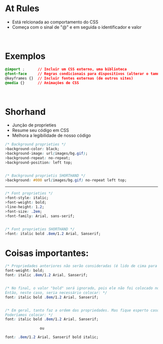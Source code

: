 # At Rules 
* Está relcionada ao comportamento do CSS 
* Começa com o sinal de "@" e em seguida o identificador e valor

</br>

# Exemplos
```css
@import ;      // Incluir um CSS externo, uma biblioteca
@font-face     // Regras condicionais para dispositivos (alterar o tamnho do conteúdos de acordo com o aparelho) 
@keyframes {}  // Incluir fontes externas (de outros sites)
@media {}      // Animações de CSS
```
</br>

# Shorhand 
* Junção de proprieties
* Resume seu código em CSS 
* Melhora a legibilidade de nosso código 

```css
/* Background proprieties */ 
>background-color: black; 
>background-image: url(images/bg.gif); 
>background-repeat: no-repeat;
>background-position: left top; 


/* Background proprietis SHORTHAND */ 
>background: #000 url(images/bg.gif) no-repeat left top; 
```
_____________________________________________________________________________________________________
```css
/* Font proprieties */ 
>font-style: italic; 
>font-weight: bold; 
>line-height: 1.2;
>font-size: .2em;
>font-family: Arial, sans-serif;


/* Font proprieties SHORTHAND */ 
>font: italic bold .8em/1.2 Arial, Sanserif;
```


# Coisas importantes: 
```css
/* Propriedades anteriores não serão consideradas (é lido de cima para baixo). Digamos que você coloque: */
font-weight: bold; 
font: italic .8em/1.2 Arial, Sanserif;


/* No final, o valor "bold" será ignorado, pois ele não foi colocado no shrothand. 
Então, neste caso, seria necessário colocar: */
font: italic bold .8em/1.2 Arial, Sanserif;


/* Em geral, tanto faz a ordem das propriedades. Mas fique esperto caso haja muitas propriedades com valores semelhantes
Poderíamos colocar: */
font: italic bold .8em/1.2 Arial, Sanserif;
                
                ou 

font: .8em/1.2 Arial, Sanserif bold italic;
```
